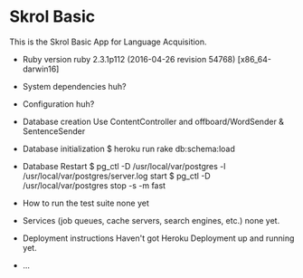 # Skrol Basic

This is the Skrol Basic App for Language Acquisition.

* Ruby version
  ruby 2.3.1p112 (2016-04-26 revision 54768) [x86_64-darwin16]

* System dependencies
  huh?

* Configuration
  huh?

* Database creation
  Use ContentController and offboard/WordSender & SentenceSender

* Database initialization
  $ heroku run rake db:schema:load

* Database Restart
  $ pg_ctl -D /usr/local/var/postgres -l /usr/local/var/postgres/server.log start
  $ pg_ctl -D /usr/local/var/postgres stop -s -m fast

* How to run the test suite
  none yet

* Services (job queues, cache servers, search engines, etc.)
  none yet.

* Deployment instructions
  Haven't got Heroku Deployment up and running yet.

* ...
